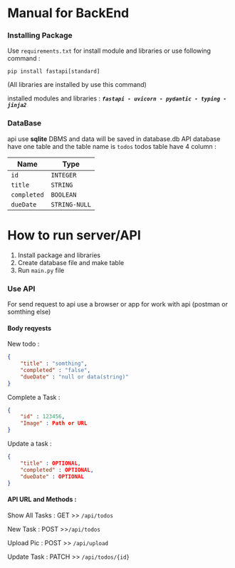 # Manual for BackEnd
<h3>Installing Package</h3>

Use `requirements.txt` for install module and libraries or use following command :

`pip install fastapi[standard]`

(All libraries are installed by use this command)

installed modules and libraries : ***`fastapi - uvicorn - pydantic - typing - jinja2`***

<h3>DataBase</h3>

api use **sqlite** DBMS and data will be saved in database.db
API database have one table and the table name is `todos` 
todos table have 4 column :

| Name | Type |
| -------- | ------- |
| `id` | `INTEGER` |
| `title`  | `STRING` |
| `completed` | `BOOLEAN` |
| `dueDate` | `STRING-NULL` |

# How to run server/API
1. Install package and libraries 
2. Create database file and make table
3. Run `main.py` file
<h3>Use API</h3>
For send request to api use a browser or app for work with api (postman or somthing else)
<h4>Body reqyests</h4>
New todo :

```json
{
    "title" : "somthing",
    "completed" : "false",
    "dueDate" : "null or data(string)"
}
```

Complete a Task :

```json
{
    "id" : 123456,
    "Image" : Path or URL
}
```

Update a task :

```json
{
    "title" : OPTIONAL,
    "completed" : OPTIONAL,
    "dueDate" : OPTIONAL
}
```

<h4>API URL and Methods :</h4>

Show All Tasks : GET >> `/api/todos` 

New Task : POST >>`/api/todos`

Upload Pic : POST >> `/api/upload`

Update Task : PATCH >> `/api/todos/{id}`
